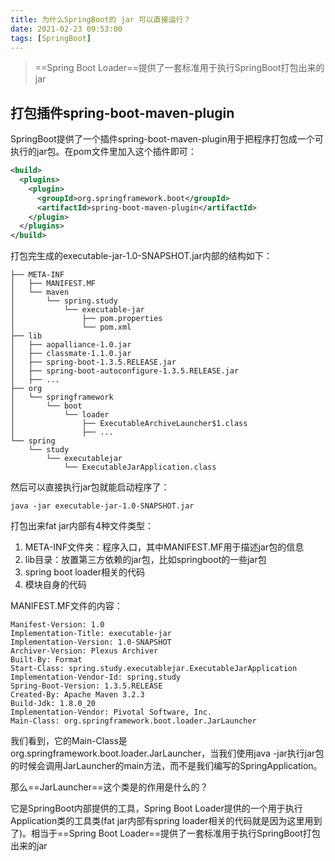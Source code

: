 ```yaml
---
title: 为什么SpringBoot的 jar 可以直接运行？
date: 2021-02-23 09:53:00
tags: [SpringBoot]
---
```


> ==Spring Boot Loader==提供了一套标准用于执行SpringBoot打包出来的jar



## 打包插件spring-boot-maven-plugin

SpringBoot提供了一个插件spring-boot-maven-plugin用于把程序打包成一个可执行的jar包。在pom文件里加入这个插件即可：

```xml
<build>
  <plugins>
    <plugin>
      <groupId>org.springframework.boot</groupId>
      <artifactId>spring-boot-maven-plugin</artifactId>
    </plugin>
  </plugins>
</build>
```

打包完生成的executable-jar-1.0-SNAPSHOT.jar内部的结构如下：

```
├── META-INF
│   ├── MANIFEST.MF
│   └── maven
│       └── spring.study
│           └── executable-jar
│               ├── pom.properties
│               └── pom.xml
├── lib
│   ├── aopalliance-1.0.jar
│   ├── classmate-1.1.0.jar
│   ├── spring-boot-1.3.5.RELEASE.jar
│   ├── spring-boot-autoconfigure-1.3.5.RELEASE.jar
│   ├── ...
├── org
│   └── springframework
│       └── boot
│           └── loader
│               ├── ExecutableArchiveLauncher$1.class
│               ├── ...
└── spring
    └── study
        └── executablejar
            └── ExecutableJarApplication.class
```

然后可以直接执行jar包就能启动程序了：

```
java -jar executable-jar-1.0-SNAPSHOT.jar
```

打包出来fat jar内部有4种文件类型：

1. META-INF文件夹：程序入口，其中MANIFEST.MF用于描述jar包的信息
2. lib目录：放置第三方依赖的jar包，比如springboot的一些jar包
3. spring boot loader相关的代码
4. 模块自身的代码

MANIFEST.MF文件的内容：

```
Manifest-Version: 1.0
Implementation-Title: executable-jar
Implementation-Version: 1.0-SNAPSHOT
Archiver-Version: Plexus Archiver
Built-By: Format
Start-Class: spring.study.executablejar.ExecutableJarApplication
Implementation-Vendor-Id: spring.study
Spring-Boot-Version: 1.3.5.RELEASE
Created-By: Apache Maven 3.2.3
Build-Jdk: 1.8.0_20
Implementation-Vendor: Pivotal Software, Inc.
Main-Class: org.springframework.boot.loader.JarLauncher
```

我们看到，它的Main-Class是org.springframework.boot.loader.JarLauncher，当我们使用java -jar执行jar包的时候会调用JarLauncher的main方法，而不是我们编写的SpringApplication。

那么==JarLauncher==这个类是的作用是什么的？

它是SpringBoot内部提供的工具，Spring Boot Loader提供的一个用于执行Application类的工具类(fat jar内部有spring loader相关的代码就是因为这里用到了)。相当于==Spring Boot Loader==提供了一套标准用于执行SpringBoot打包出来的jar




